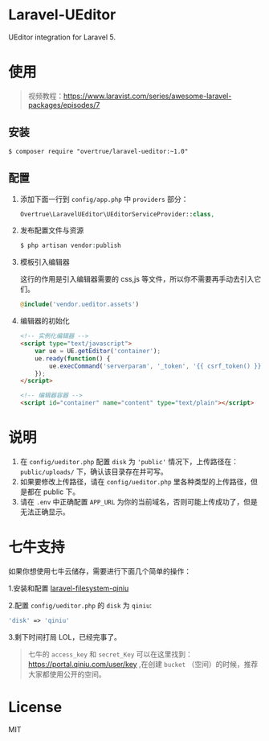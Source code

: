 # Laravel-UEditor

UEditor integration for Laravel 5.

# 使用

> 视频教程：https://www.laravist.com/series/awesome-laravel-packages/episodes/7

## 安装

```shell
$ composer require "overtrue/laravel-ueditor:~1.0"
```

## 配置

1. 添加下面一行到 `config/app.php` 中 `providers` 部分：

    ```php
    Overtrue\LaravelUEditor\UEditorServiceProvider::class,
    ```

2. 发布配置文件与资源

    ```php
    $ php artisan vendor:publish
    ```

3. 模板引入编辑器

    这行的作用是引入编辑器需要的 css,js 等文件，所以你不需要再手动去引入它们。

    ```php
    @include('vendor.ueditor.assets')
    ```

4. 编辑器的初始化

    ```html
    <!-- 实例化编辑器 -->
    <script type="text/javascript">
        var ue = UE.getEditor('container');
        ue.ready(function() {
            ue.execCommand('serverparam', '_token', '{{ csrf_token() }}'); // 设置 CSRF token.
        });
    </script>

    <!-- 编辑器容器 -->
    <script id="container" name="content" type="text/plain"></script>
    ```

# 说明

1. 在 `config/ueditor.php` 配置 `disk` 为 `'public'` 情况下，上传路径在：`public/uploads/` 下，确认该目录存在并可写。
2. 如果要修改上传路径，请在 `config/ueditor.php` 里各种类型的上传路径，但是都在 public 下。
3. 请在 `.env` 中正确配置 `APP_URL` 为你的当前域名，否则可能上传成功了，但是无法正确显示。

# 七牛支持

如果你想使用七牛云储存，需要进行下面几个简单的操作：

1.安装和配置 [laravel-filesystem-qiniu](https://github.com/overtrue/laravel-filesystem-qiniu)

2.配置 `config/ueditor.php` 的 `disk` 为 `qiniu`:

```php
'disk' => 'qiniu'
```

3.剩下时间打局 LOL，已经完事了。

> 七牛的 `access_key` 和 `secret_Key` 可以在这里找到：https://portal.qiniu.com/user/key ,在创建 `bucket`
（空间）的时候，推荐大家都使用公开的空间。

# License

MIT
